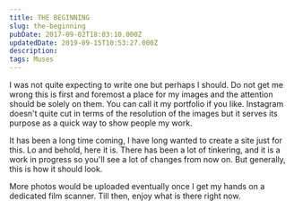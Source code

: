 ```yaml
---
title: THE BEGINNING
slug: the-beginning
pubDate: 2017-09-02T18:03:10.000Z
updatedDate: 2019-09-15T10:53:27.000Z
description: 
tags: Muses
---
```


I was not quite expecting to write one but perhaps I should. Do not get me wrong this is first and foremost a place for my images and the attention should be solely on them. You can call it my portfolio if you like. Instagram doesn't quite cut in terms of the resolution of the images but it serves its purpose as a quick way to show people my work.

It has been a long time coming, I have long wanted to create a site just for this. Lo and behold, here it is. There has been a lot of tinkering, and it is a work in progress so you'll see a lot of changes from now on. But generally, this is how it should look.

More photos would be uploaded eventually once I get my hands on a dedicated film scanner. Till then, enjoy what is there right now.
